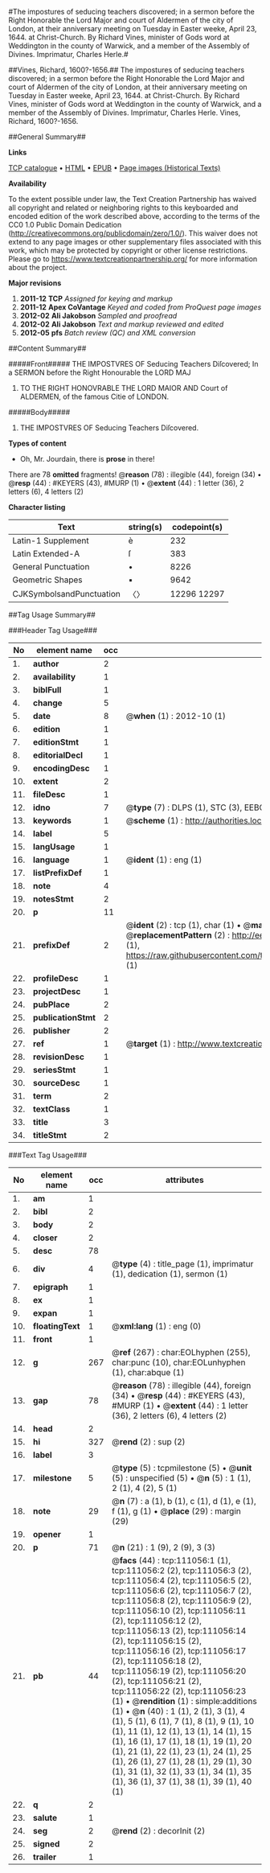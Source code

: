 #The impostures of seducing teachers discovered; in a sermon before the Right Honorable the Lord Major and court of Aldermen of the city of London, at their anniversary meeting on Tuesday in Easter weeke, April 23, 1644. at Christ-Church. By Richard Vines, minister of Gods word at Weddington in the county of Warwick, and a member of the Assembly of Divines. Imprimatur, Charles Herle.#

##Vines, Richard, 1600?-1656.##
The impostures of seducing teachers discovered; in a sermon before the Right Honorable the Lord Major and court of Aldermen of the city of London, at their anniversary meeting on Tuesday in Easter weeke, April 23, 1644. at Christ-Church. By Richard Vines, minister of Gods word at Weddington in the county of Warwick, and a member of the Assembly of Divines. Imprimatur, Charles Herle.
Vines, Richard, 1600?-1656.

##General Summary##

**Links**

[TCP catalogue](http://www.ota.ox.ac.uk/tcp/)  • 
[HTML](http://tei.it.ox.ac.uk/tcp/Texts-HTML/free/A95/A95973.html)  • 
[EPUB](http://tei.it.ox.ac.uk/tcp/Texts-EPUB/free/A95/A95973.epub) • 
[Page images (Historical Texts)](https://historicaltexts.jisc.ac.uk/eebo-99858995e)

**Availability**

To the extent possible under law, the Text Creation Partnership has waived all copyright and related or neighboring rights to this keyboarded and encoded edition of the work described above, according to the terms of the CC0 1.0 Public Domain Dedication (http://creativecommons.org/publicdomain/zero/1.0/). This waiver does not extend to any page images or other supplementary files associated with this work, which may be protected by copyright or other license restrictions. Please go to https://www.textcreationpartnership.org/ for more information about the project.

**Major revisions**

1. __2011-12__ __TCP__ *Assigned for keying and markup*
1. __2011-12__ __Apex CoVantage__ *Keyed and coded from ProQuest page images*
1. __2012-02__ __Ali Jakobson__ *Sampled and proofread*
1. __2012-02__ __Ali Jakobson__ *Text and markup reviewed and edited*
1. __2012-05__ __pfs__ *Batch review (QC) and XML conversion*

##Content Summary##

#####Front#####
THE IMPOSTVRES OF Seducing Teachers Diſcovered; In a SERMON before the Right Honourable the LORD MAJ
1. TO THE RIGHT HONOVRABLE THE LORD MAIOR AND Court of ALDERMEN, of the famous Citie of LONDON.

#####Body#####

1. THE IMPOSTVRES OF Seducing Teachers Diſcovered.

**Types of content**

  * Oh, Mr. Jourdain, there is **prose** in there!

There are 78 **omitted** fragments! 
 @__reason__ (78) : illegible (44), foreign (34)  •  @__resp__ (44) : #KEYERS (43), #MURP (1)  •  @__extent__ (44) : 1 letter (36), 2 letters (6), 4 letters (2)

**Character listing**


|Text|string(s)|codepoint(s)|
|---|---|---|
|Latin-1 Supplement|è|232|
|Latin Extended-A|ſ|383|
|General Punctuation|•|8226|
|Geometric Shapes|▪|9642|
|CJKSymbolsandPunctuation|〈〉|12296 12297|

##Tag Usage Summary##

###Header Tag Usage###

|No|element name|occ|attributes|
|---|---|---|---|
|1.|__author__|2||
|2.|__availability__|1||
|3.|__biblFull__|1||
|4.|__change__|5||
|5.|__date__|8| @__when__ (1) : 2012-10 (1)|
|6.|__edition__|1||
|7.|__editionStmt__|1||
|8.|__editorialDecl__|1||
|9.|__encodingDesc__|1||
|10.|__extent__|2||
|11.|__fileDesc__|1||
|12.|__idno__|7| @__type__ (7) : DLPS (1), STC (3), EEBO-CITATION (1), PROQUEST (1), VID (1)|
|13.|__keywords__|1| @__scheme__ (1) : http://authorities.loc.gov/ (1)|
|14.|__label__|5||
|15.|__langUsage__|1||
|16.|__language__|1| @__ident__ (1) : eng (1)|
|17.|__listPrefixDef__|1||
|18.|__note__|4||
|19.|__notesStmt__|2||
|20.|__p__|11||
|21.|__prefixDef__|2| @__ident__ (2) : tcp (1), char (1)  •  @__matchPattern__ (2) : ([0-9\-]+):([0-9IVX]+) (1), (.+) (1)  •  @__replacementPattern__ (2) : http://eebo.chadwyck.com/downloadtiff?vid=$1&page=$2 (1), https://raw.githubusercontent.com/textcreationpartnership/Texts/master/tcpchars.xml#$1 (1)|
|22.|__profileDesc__|1||
|23.|__projectDesc__|1||
|24.|__pubPlace__|2||
|25.|__publicationStmt__|2||
|26.|__publisher__|2||
|27.|__ref__|1| @__target__ (1) : http://www.textcreationpartnership.org/docs/. (1)|
|28.|__revisionDesc__|1||
|29.|__seriesStmt__|1||
|30.|__sourceDesc__|1||
|31.|__term__|2||
|32.|__textClass__|1||
|33.|__title__|3||
|34.|__titleStmt__|2||


###Text Tag Usage###

|No|element name|occ|attributes|
|---|---|---|---|
|1.|__am__|1||
|2.|__bibl__|2||
|3.|__body__|2||
|4.|__closer__|2||
|5.|__desc__|78||
|6.|__div__|4| @__type__ (4) : title_page (1), imprimatur (1), dedication (1), sermon (1)|
|7.|__epigraph__|1||
|8.|__ex__|1||
|9.|__expan__|1||
|10.|__floatingText__|1| @__xml:lang__ (1) : eng (0)|
|11.|__front__|1||
|12.|__g__|267| @__ref__ (267) : char:EOLhyphen (255), char:punc (10), char:EOLunhyphen (1), char:abque (1)|
|13.|__gap__|78| @__reason__ (78) : illegible (44), foreign (34)  •  @__resp__ (44) : #KEYERS (43), #MURP (1)  •  @__extent__ (44) : 1 letter (36), 2 letters (6), 4 letters (2)|
|14.|__head__|2||
|15.|__hi__|327| @__rend__ (2) : sup (2)|
|16.|__label__|3||
|17.|__milestone__|5| @__type__ (5) : tcpmilestone (5)  •  @__unit__ (5) : unspecified (5)  •  @__n__ (5) : 1 (1), 2 (1), 4 (2), 5 (1)|
|18.|__note__|29| @__n__ (7) : a (1), b (1), c (1), d (1), e (1), f (1), g (1)  •  @__place__ (29) : margin (29)|
|19.|__opener__|1||
|20.|__p__|71| @__n__ (21) : 1 (9), 2 (9), 3 (3)|
|21.|__pb__|44| @__facs__ (44) : tcp:111056:1 (1), tcp:111056:2 (2), tcp:111056:3 (2), tcp:111056:4 (2), tcp:111056:5 (2), tcp:111056:6 (2), tcp:111056:7 (2), tcp:111056:8 (2), tcp:111056:9 (2), tcp:111056:10 (2), tcp:111056:11 (2), tcp:111056:12 (2), tcp:111056:13 (2), tcp:111056:14 (2), tcp:111056:15 (2), tcp:111056:16 (2), tcp:111056:17 (2), tcp:111056:18 (2), tcp:111056:19 (2), tcp:111056:20 (2), tcp:111056:21 (2), tcp:111056:22 (2), tcp:111056:23 (1)  •  @__rendition__ (1) : simple:additions (1)  •  @__n__ (40) : 1 (1), 2 (1), 3 (1), 4 (1), 5 (1), 6 (1), 7 (1), 8 (1), 9 (1), 10 (1), 11 (1), 12 (1), 13 (1), 14 (1), 15 (1), 16 (1), 17 (1), 18 (1), 19 (1), 20 (1), 21 (1), 22 (1), 23 (1), 24 (1), 25 (1), 26 (1), 27 (1), 28 (1), 29 (1), 30 (1), 31 (1), 32 (1), 33 (1), 34 (1), 35 (1), 36 (1), 37 (1), 38 (1), 39 (1), 40 (1)|
|22.|__q__|2||
|23.|__salute__|1||
|24.|__seg__|2| @__rend__ (2) : decorInit (2)|
|25.|__signed__|2||
|26.|__trailer__|1||
